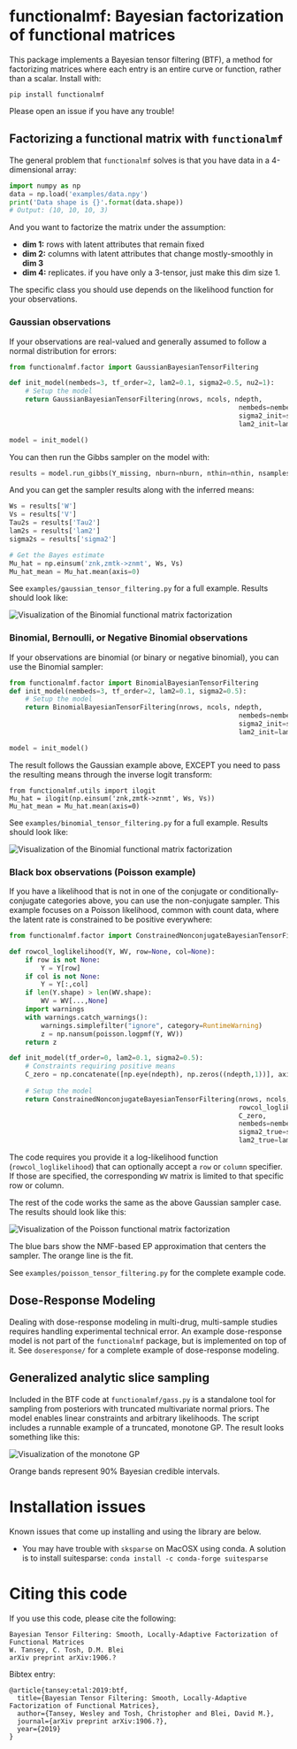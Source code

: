 # functionalmf: Bayesian factorization of functional matrices
This package implements a Bayesian tensor filtering (BTF), a method for factorizing matrices where each entry is an entire curve or function, rather than a scalar. Install with:
```
pip install functionalmf
```

Please open an issue if you have any trouble!

## Factorizing a functional matrix with `functionalmf`
The general problem that `functionalmf` solves is that you have data in a 4-dimensional array:
```python
import numpy as np
data = np.load('examples/data.npy')
print('Data shape is {}'.format(data.shape))
# Output: (10, 10, 10, 3)
```
And you want to factorize the matrix under the assumption:
- **dim 1:** rows with latent attributes that remain fixed
- **dim 2:** columns with latent attributes that change mostly-smoothly in **dim 3**
- **dim 4:** replicates. if you have only a 3-tensor, just make this dim size 1.

The specific class you should use depends on the likelihood function for your observations.

### Gaussian observations
If your observations are real-valued and generally assumed to follow a normal distribution for errors:
```python
from functionalmf.factor import GaussianBayesianTensorFiltering

def init_model(nembeds=3, tf_order=2, lam2=0.1, sigma2=0.5, nu2=1):
    # Setup the model
    return GaussianBayesianTensorFiltering(nrows, ncols, ndepth,
                                                          nembeds=nembeds, tf_order=tf_order,
                                                          sigma2_init=sigma2, nthreads=1,
                                                          lam2_init=lam2, nu2_init=nu2)

model = init_model()
```
You can then run the Gibbs sampler on the model with:
```python
results = model.run_gibbs(Y_missing, nburn=nburn, nthin=nthin, nsamples=nsamples, print_freq=50, verbose=True)
```
And you can get the sampler results along with the inferred means:
```python
Ws = results['W']
Vs = results['V']
Tau2s = results['Tau2']
lam2s = results['lam2']
sigma2s = results['sigma2']

# Get the Bayes estimate
Mu_hat = np.einsum('znk,zmtk->znmt', Ws, Vs)
Mu_hat_mean = Mu_hat.mean(axis=0)
```
See `examples/gaussian_tensor_filtering.py` for a full example. Results should look like:

![Visualization of the Binomial functional matrix factorization](https://github.com/tansey/functionalmf/raw/master/img/gaussian-tensor-filtering.png)

### Binomial, Bernoulli, or Negative Binomial observations
If your observations are binomial (or binary or negative binomial), you can use the Binomial sampler:
```python
from functionalmf.factor import BinomialBayesianTensorFiltering
def init_model(nembeds=3, tf_order=2, lam2=0.1, sigma2=0.5):
    # Setup the model
    return BinomialBayesianTensorFiltering(nrows, ncols, ndepth,
                                                          nembeds=nembeds, tf_order=tf_order,
                                                          sigma2_init=sigma2, nthreads=1,
                                                          lam2_init=lam2)

model = init_model()
```
The result follows the Gaussian example above, EXCEPT you need to pass the resulting means through the inverse logit transform:
```
from functionalmf.utils import ilogit
Mu_hat = ilogit(np.einsum('znk,zmtk->znmt', Ws, Vs))
Mu_hat_mean = Mu_hat.mean(axis=0)
```
See `examples/binomial_tensor_filtering.py` for a full example. Results should look like:

![Visualization of the Binomial functional matrix factorization](https://github.com/tansey/functionalmf/raw/master/img/binomial-tensor-filtering.png)


### Black box observations (Poisson example)
If you have a likelihood that is not in one of the conjugate or conditionally-conjugate categories above, you can use the non-conjugate sampler. This example focuses on a Poisson likelihood, common with count data, where the latent rate is constrained to be positive everywhere:
```python
from functionalmf.factor import ConstrainedNonconjugateBayesianTensorFiltering

def rowcol_loglikelihood(Y, WV, row=None, col=None):
    if row is not None:
        Y = Y[row]
    if col is not None:
        Y = Y[:,col]
    if len(Y.shape) > len(WV.shape):
        WV = WV[...,None]
    import warnings
    with warnings.catch_warnings():
        warnings.simplefilter("ignore", category=RuntimeWarning)
        z = np.nansum(poisson.logpmf(Y, WV))
    return z

def init_model(tf_order=0, lam2=0.1, sigma2=0.5):
    # Constraints requiring positive means
    C_zero = np.concatenate([np.eye(ndepth), np.zeros((ndepth,1))], axis=1)
    
    # Setup the model
    return ConstrainedNonconjugateBayesianTensorFiltering(nrows, ncols, ndepth,
                                                          rowcol_loglikelihood,
                                                          C_zero,
                                                          nembeds=nembeds, tf_order=tf_order,
                                                          sigma2_true=sigma2, nthreads=1,
                                                          lam2_true=lam2)   
```
The code requires you provide it a log-likelihood function (`rowcol_loglikelihood`) that can optionally accept a `row` or `column` specifier. If those are specified, the corresponding `WV` matrix is limited to that specific row or column.

The rest of the code works the same as the above Gaussian sampler case. The results should look like this:

![Visualization of the Poisson functional matrix factorization](https://github.com/tansey/functionalmf/raw/master/img/poisson-tensor-filtering.png)

The blue bars show the NMF-based EP approximation that centers the sampler. The orange line is the fit.

See `examples/poisson_tensor_filtering.py` for the complete example code.

## Dose-Response Modeling
Dealing with dose-response modeling in multi-drug, multi-sample studies requires handling experimental technical error. An example dose-response model is not part of the `functionalmf` package, but is implemented on top of it. See `doseresponse/` for a complete example of dose-response modeling.

## Generalized analytic slice sampling
Included in the BTF code at `functionalmf/gass.py` is a standalone tool for sampling from posteriors with truncated multivariate normal priors. The model enables linear constraints and arbitrary likelihoods. The script includes a runnable example of a truncated, monotone GP. The result looks something like this:

![Visualization of the monotone GP](https://github.com/tansey/functionalmf/raw/master/img/gass.png)

Orange bands represent 90% Bayesian credible intervals.

# Installation issues
Known issues that come up installing and using the library are below.

- You may have trouble with `sksparse` on MacOSX using conda. A solution is to install suitesparse: `conda install -c conda-forge suitesparse`

# Citing this code
If you use this code, please cite the following:
```
Bayesian Tensor Filtering: Smooth, Locally-Adaptive Factorization of Functional Matrices
W. Tansey, C. Tosh, D.M. Blei
arXiv preprint arXiv:1906.?
```
Bibtex entry:
```
@article{tansey:etal:2019:btf,
  title={Bayesian Tensor Filtering: Smooth, Locally-Adaptive Factorization of Functional Matrices},
  author={Tansey, Wesley and Tosh, Christopher and Blei, David M.},
  journal={arXiv preprint arXiv:1906.?},
  year={2019}
}
```

